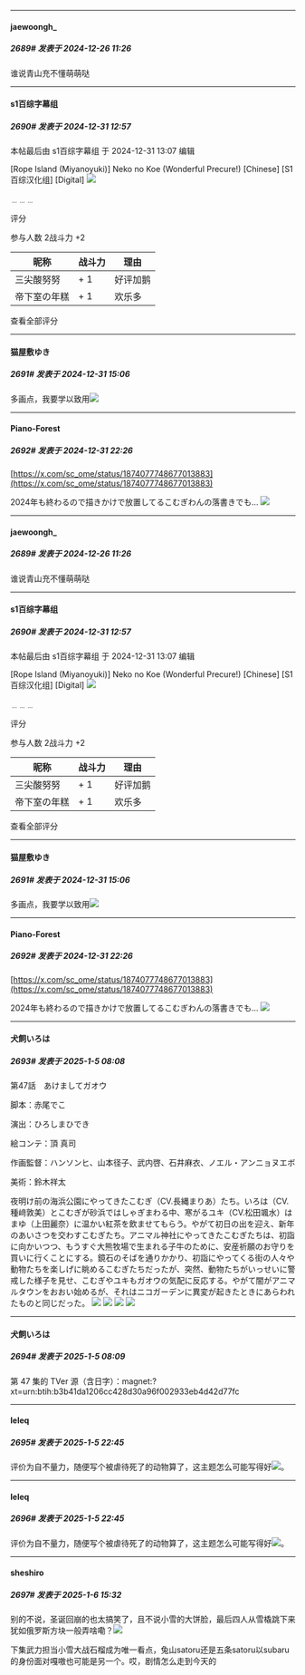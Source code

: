 ﻿
*****

####  jaewoongh_  
##### 2689#       发表于 2024-12-26 11:26

谁说青山充不懂萌萌哒

*****

####  s1百综字幕组  
##### 2690#       发表于 2024-12-31 12:57

 本帖最后由 s1百综字幕组 于 2024-12-31 13:07 编辑 

[Rope Island (Miyanoyuki)] Neko no Koe (Wonderful Precure!) [Chinese] [S1百综汉化组] [Digital]
<img src="https://p.sda1.dev/21/c383221441e37cd4e82344a81f097847/nek000.png" referrerpolicy="no-referrer">

﹍﹍﹍

评分

 参与人数 2战斗力 +2

|昵称|战斗力|理由|
|----|---|---|
| 三尖酸努努| + 1|好评加鹅|
| 帝下室の年糕| + 1|欢乐多|

查看全部评分

*****

####  猫屋敷ゆき  
##### 2691#       发表于 2024-12-31 15:06

多画点，我要学以致用<img src="https://static.saraba1st.com/image/smiley/animal2017/008.png" referrerpolicy="no-referrer">

*****

####  Piano-Forest  
##### 2692#       发表于 2024-12-31 22:26

[https://x.com/sc_ome/status/1874077748677013883](https://x.com/sc_ome/status/1874077748677013883)

2024年も終わるので描きかけで放置してるこむぎわんの落書きでも…
<img src="https://p.sda1.dev/21/596e9674c90eb1448313ee21c54266b2/20241231_222556.jpg" referrerpolicy="no-referrer">


*****

####  jaewoongh_  
##### 2689#       发表于 2024-12-26 11:26

谁说青山充不懂萌萌哒

*****

####  s1百综字幕组  
##### 2690#       发表于 2024-12-31 12:57

 本帖最后由 s1百综字幕组 于 2024-12-31 13:07 编辑 

[Rope Island (Miyanoyuki)] Neko no Koe (Wonderful Precure!) [Chinese] [S1百综汉化组] [Digital]
<img src="https://p.sda1.dev/21/c383221441e37cd4e82344a81f097847/nek000.png" referrerpolicy="no-referrer">

﹍﹍﹍

评分

 参与人数 2战斗力 +2

|昵称|战斗力|理由|
|----|---|---|
| 三尖酸努努| + 1|好评加鹅|
| 帝下室の年糕| + 1|欢乐多|

查看全部评分

*****

####  猫屋敷ゆき  
##### 2691#       发表于 2024-12-31 15:06

多画点，我要学以致用<img src="https://static.saraba1st.com/image/smiley/animal2017/008.png" referrerpolicy="no-referrer">

*****

####  Piano-Forest  
##### 2692#       发表于 2024-12-31 22:26

[https://x.com/sc_ome/status/1874077748677013883](https://x.com/sc_ome/status/1874077748677013883)

2024年も終わるので描きかけで放置してるこむぎわんの落書きでも…
<img src="https://p.sda1.dev/21/596e9674c90eb1448313ee21c54266b2/20241231_222556.jpg" referrerpolicy="no-referrer">

*****

####  犬飼いろは  
##### 2693#       发表于 2025-1-5 08:08

第47話　あけましてガオウ

脚本：赤尾でこ

演出：ひろしまひでき

絵コンテ：頂 真司

作画監督：ハンソンヒ、山本径子、武内啓、石井麻衣、ノエル・アンニョヌエボ

美術：鈴木祥太

夜明け前の海浜公園にやってきたこむぎ（CV.長縄まりあ）たち。いろは（CV.種﨑敦美）とこむぎが砂浜ではしゃぎまわる中、寒がるユキ（CV.松田颯水）はまゆ（上田麗奈）に温かい紅茶を飲ませてもらう。やがて初日の出を迎え、新年のあいさつを交わすこむぎたち。アニマル神社にやってきたこむぎたちは、初詣に向かいつつ、もうすぐ大熊牧場で生まれる子牛のために、安産祈願のお守りを買いに行くことにする。鏡石のそばを通りかかり、初詣にやってくる街の人々や動物たちを楽しげに眺めるこむぎたちだったが、突然、動物たちがいっせいに警戒した様子を見せ、こむぎやユキもガオウの気配に反応する。やがて闇がアニマルタウンをおおい始めるが、それはニコガーデンに異変が起きたときにあらわれたものと同じだった。
<img src="https://files.catbox.moe/qpb9ov.jpg" referrerpolicy="no-referrer">
<img src="https://files.catbox.moe/vsqvbm.jpg" referrerpolicy="no-referrer">
<img src="https://files.catbox.moe/j50q85.jpg" referrerpolicy="no-referrer">
<img src="https://files.catbox.moe/hi127m.jpg" referrerpolicy="no-referrer">

*****

####  犬飼いろは  
##### 2694#       发表于 2025-1-5 08:09

第 47 集的 TVer 源（含日字）：magnet:?xt=urn:btih:b3b41da1206cc428d30a96f002933eb4d42d77fc


*****

####  leleq  
##### 2695#       发表于 2025-1-5 22:45

评价为自不量力，随便写个被虐待死了的动物算了，这主题怎么可能写得好<img src="https://static.saraba1st.com/image/smiley/face2017/001.png" referrerpolicy="no-referrer">。


*****

####  leleq  
##### 2696#       发表于 2025-1-5 22:45

评价为自不量力，随便写个被虐待死了的动物算了，这主题怎么可能写得好<img src="https://static.saraba1st.com/image/smiley/face2017/001.png" referrerpolicy="no-referrer">。

*****

####  sheshiro  
##### 2697#       发表于 2025-1-6 15:32

别的不说，圣诞回崩的也太搞笑了，且不说小雪的大饼脸，最后四人从雪橇跳下来犹如俄罗斯方块一般弄啥嘞？<img src="https://static.saraba1st.com/image/smiley/face2017/066.png" referrerpolicy="no-referrer">

下集武力担当小雪大战石榴成为唯一看点，兔山satoru还是五条satoru以subaru的身份面对嘎嗷也可能是另一个。哎，剧情怎么走到今天的

